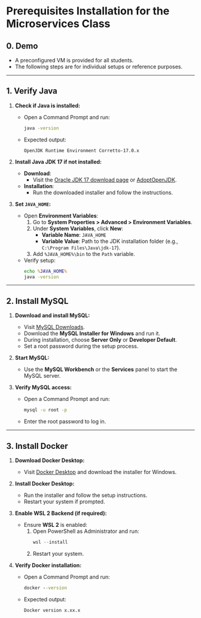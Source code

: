 # **Prerequisites Installation for the Microservices Class**

## **0. Demo**
- A preconfigured VM is provided for all students.
- The following steps are for individual setups or reference purposes.

---

## **1. Verify Java**

1. **Check if Java is installed:**
   - Open a Command Prompt and run:
     ```cmd
     java -version
     ```
   - Expected output:
     ```
     OpenJDK Runtime Environment Corretto-17.0.x
     ```

2. **Install Java JDK 17 if not installed:**
   - **Download**:
     - Visit the [Oracle JDK 17 download page](https://www.oracle.com/java/technologies/javase/jdk17-archive-downloads.html) or [AdoptOpenJDK](https://adoptopenjdk.net/).
   - **Installation**:
     - Run the downloaded installer and follow the instructions.

3. **Set `JAVA_HOME`:**
   - Open **Environment Variables**:
     1. Go to **System Properties > Advanced > Environment Variables**.
     2. Under **System Variables**, click **New**:
        - **Variable Name**: `JAVA_HOME`
        - **Variable Value**: Path to the JDK installation folder (e.g., `C:\Program Files\Java\jdk-17`).
     3. Add `%JAVA_HOME%\bin` to the `Path` variable.
   - Verify setup:
     ```cmd
     echo %JAVA_HOME%
     java -version
     ```

---

## **2. Install MySQL**

1. **Download and install MySQL:**
   - Visit [MySQL Downloads](https://dev.mysql.com/downloads/installer/).
   - Download the **MySQL Installer for Windows** and run it.
   - During installation, choose **Server Only** or **Developer Default**.
   - Set a root password during the setup process.

2. **Start MySQL:**
   - Use the **MySQL Workbench** or the **Services** panel to start the MySQL server.

3. **Verify MySQL access:**
   - Open a Command Prompt and run:
     ```cmd
     mysql -u root -p
     ```
   - Enter the root password to log in.

---

## **3. Install Docker**

1. **Download Docker Desktop:**
   - Visit [Docker Desktop](https://www.docker.com/products/docker-desktop) and download the installer for Windows.

2. **Install Docker Desktop:**
   - Run the installer and follow the setup instructions.
   - Restart your system if prompted.

3. **Enable WSL 2 Backend (if required):**
   - Ensure **WSL 2** is enabled:
     1. Open PowerShell as Administrator and run:
        ```powershell
        wsl --install
        ```
     2. Restart your system.

4. **Verify Docker installation:**
   - Open a Command Prompt and run:
     ```cmd
     docker --version
     ```
   - Expected output:
     ```
     Docker version x.xx.x
     ```
